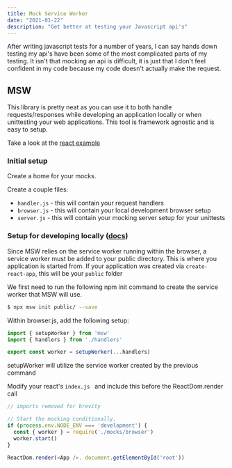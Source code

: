 ```yaml
---
title: Mock Service Worker
date: "2021-01-22"
description: "Get better at testing your Javascript api's"
---
```


After writing javascript tests for a number of years, I can say hands down testing my api's have been some of the most complicated parts of my testing. It isn't that mocking an api is difficult, it is just that I don't feel confident in my code because my code doesn't actually make the request.

## MSW

This library is pretty neat as you can use it to both handle requests/responses while developing an application locally or when unittesting your web applications. This tool is framework agnostic and is easy to setup.

Take a look at the [react example](https://github.com/mswjs/examples/tree/master/examples/rest-react)

### Initial setup

Create a home for your mocks. 

Create a couple files:
  * ```handler.js``` - this will contain your request handlers
  * ```browser.js``` - this will contain your local development browser setup
  * ```server.js``` -  this will contain your mocking server setup for your unittests

### Setup for developing locally ([docs](https://mswjs.io/docs/getting-started/integrate/browser))

Since MSW relies on the service worker running within the browser, a service worker must be added to your public directory. This is where you application is started from. If your application was created via ```create-react-app```, this will be your ```public``` folder

We first need to run the following npm init command to create the service worker that MSW will use.

```bash
$ npx msw init public/ --save
```

Within browser.js, add the following setup:

```js
import { setupWorker } from 'msw'
import { handlers } from './handlers'

export const worker = setupWorker(...handlers)
```

setupWorker will utilize the service worker created by the previous command

Modify your react's ```index.js ``` and include this before the ReactDom.render call

```js
// imports removed for brevity

// Start the mocking conditionally.
if (process.env.NODE_ENV === 'development') {
  const { worker } = require('./mocks/browser')
  worker.start()
}

ReactDom.render(<App />. document.getElementById('root'))
```


